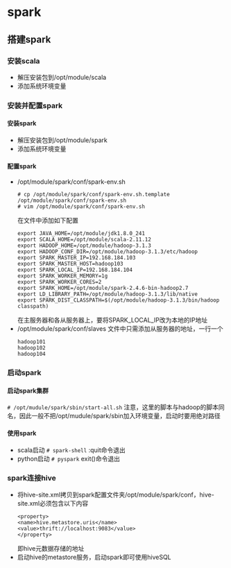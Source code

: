 # spark
## 搭建spark
### 安装scala
* 解压安装包到/opt/module/scala
* 添加系统环境变量

### 安装并配置spark
#### 安装spark
* 解压安装包到/opt/module/spark
* 添加系统环境变量

#### 配置spark
* /opt/module/spark/conf/spark-env.sh
  ```
  # cp /opt/module/spark/conf/spark-env.sh.template /opt/module/spark/conf/spark-env.sh
  # vim /opt/module/spark/conf/spark-env.sh
  ```
  在文件中添加如下配置
  ```
  export JAVA_HOME=/opt/module/jdk1.8.0_241
  export SCALA_HOME=/opt/module/scala-2.11.12
  export HADOOP_HOME=/opt/module/hadoop-3.1.3
  export HADOOP_CONF_DIR=/opt/module/hadoop-3.1.3/etc/hadoop
  export SPARK_MASTER_IP=192.168.184.103
  export SPARK_MASTER_HOST=hadoop103
  export SPARK_LOCAL_IP=192.168.184.104
  export SPARK_WORKER_MEMORY=1g
  export SPARK_WORKER_CORES=2
  export SPARK_HOME=/opt/module/spark-2.4.6-bin-hadoop2.7
  export LD_LIBRARY_PATH=/opt/module/hadoop-3.1.3/lib/native
  export SPARK_DIST_CLASSPATH=$(/opt/module/hadoop-3.1.3/bin/hadoop classpath)
  ```
  在主服务器和各从服务器上，要将SPARK_LOCAL_IP改为本地的IP地址
* /opt/module/spark/conf/slaves
  文件中只需添加从服务器的地址，一行一个
  ```
  hadoop101
  hadoop102
  hadoop104
  ```

### 启动spark
#### 启动spark集群
```# /opt/mudule/spark/sbin/start-all.sh```
注意，这里的脚本与hadoop的脚本同名，因此一般不把/opt/mudule/spark/sbin加入环境变量，启动时要用绝对路径
#### 使用spark
* scala启动
  ```# spark-shell```
  :quit命令退出
* python启动
  ```# pyspark```
  exit()命令退出

### spark连接hive
* 将hive-site.xml拷贝到spark配置文件夹/opt/module/spark/conf，hive-site.xml必须包含以下内容
  ```
  <property>
  <name>hive.metastore.uris</name>
  <value>thrift://localhost:9083</value>
  </property>
  ```
  即hive元数据存储的地址
* 启动hive的metastore服务，启动spark即可使用hiveSQL